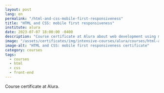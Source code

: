 ```yaml
---
layout: post
lang: en
permalink: "/html-and-css-mobile-first-responsiveness"
title: "HTML and CSS: mobile first responsiveness"
institute: alura
date: 2023-07-07 18:00:00 -0400
description: "Course certificate at Alura about web development using mobile first responsiveness with HTML and CSS."
image: "/assets/certificates/img/intensive-courses/alura/courses/html-and-css-mobile-first-responsiveness/front-en.jpg"
image-alt: "HTML and CSS: mobile first responsiveness certificate"
category: courses
tags:
  - courses
  - html
  - css
  - front-end
---
```


Course certificate at Alura.
